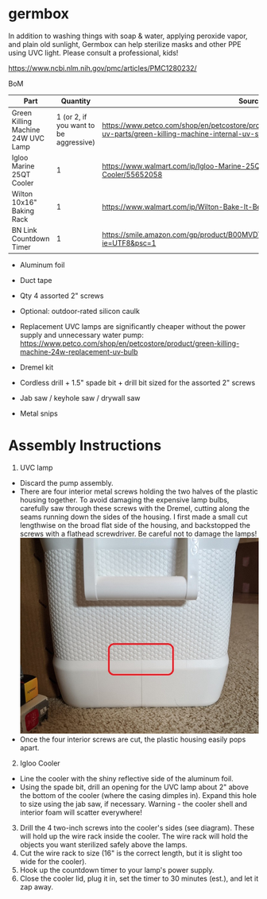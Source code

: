 # germbox

In addition to washing things with soap & water, applying peroxide vapor, and plain old sunlight, Germbox can help sterilize masks and other PPE using UVC light.  Please consult a professional, kids!

https://www.ncbi.nlm.nih.gov/pmc/articles/PMC1280232/

BoM

| Part | Quantity | Source | 
| ------------- | ------------- | ------------- |
| Green Killing Machine 24W UVC Lamp | 1 (or 2, if you want to be aggressive) | https://www.petco.com/shop/en/petcostore/product/fish/fish-tank-cleaning/sterilizers-uv-parts/green-killing-machine-internal-uv-sterilizer-with-power-head-24w |
| Igloo Marine 25QT Cooler  | 1 | https://www.walmart.com/ip/Igloo-Marine-25QT-Contour-49644-White-Cooler/55652058 |
| Wilton 10x16" Baking Rack | 1 | https://www.walmart.com/ip/Wilton-Bake-It-Better-10-x-16-Cooling-Grid/44432740 |
| BN Link Countdown Timer | 1 | https://smile.amazon.com/gp/product/B00MVDTEXS/ref=ppx_yo_dt_b_asin_title_o04_s00?ie=UTF8&psc=1 |

- Aluminum foil
- Duct tape
- Qty 4 assorted 2" screws
- Optional: outdoor-rated silicon caulk
- Replacement UVC lamps are significantly cheaper without the power supply and unnecessary water pump: https://www.petco.com/shop/en/petcostore/product/green-killing-machine-24w-replacement-uv-bulb

- Dremel kit
- Cordless drill + 1.5" spade bit + drill bit sized for the assorted 2" screws
- Jab saw / keyhole saw / drywall saw
- Metal snips

# Assembly Instructions

1. UVC lamp
- Discard the pump assembly.
- There are four interior metal screws holding the two halves of the plastic housing together.  To avoid damaging the expensive lamp bulbs, carefully saw through these screws with the Dremel, cutting along the seams running down the sides of the housing.  I first made a small cut lengthwise on the broad flat side of the housing, and backstopped the screws with a flathead screwdriver.  Be careful not to damage the lamps!
![Locations of the four screws to cut](https://github.com/hromadka/germbox/blob/master/images/drill_here_for_lamp.jpg)
- Once the four interior screws are cut, the plastic housing easily pops apart.
2. Igloo Cooler
- Line the cooler with the shiny reflective side of the aluminum foil.
- Using the spade bit, drill an opening for the UVC lamp about 2" above the bottom of the cooler (where the casing dimples in).  Expand this hole to size using the jab saw, if necessary.  Warning - the cooler shell and interior foam will scatter everywhere!
3. Drill the 4 two-inch screws into the cooler's sides (see diagram).  These will hold up the wire rack inside the cooler.  The wire rack will hold the objects you want sterilized safely above the lamps.
4. Cut the wire rack to size (16" is the correct length, but it is slight too wide for the cooler).
5. Hook up the countdown timer to your lamp's power supply.
6. Close the cooler lid, plug it in, set the timer to 30 minutes (est.), and let it zap away.



